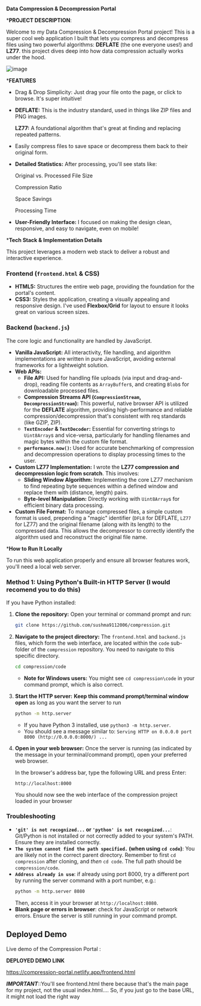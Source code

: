 **Data Compression & Decompression Portal**

 ***PROJECT DESCRIPTION**:
 
Welcome to my Data Compression & Decompression Portal project! This is a super cool web application I built that lets you compress and decompress files using two powerful algorithms: **DEFLATE** (the one everyone uses!) and **LZ77**.
this project dives deep into how data compression actually works under the hood.

![image](https://github.com/user-attachments/assets/47da713f-8045-4dac-8bb7-54542a9695ba)

***FEATURES**

  * Drag & Drop Simplicity: Just drag your file onto the page, or click to browse. It's super intuitive\!
  *
      **DEFLATE:** This is the industry standard, used in things like ZIP files and PNG images.
      
      **LZ77:** A foundational algorithm that's great at finding and replacing repeated patterns.
  * Easily compress files to save space or decompress them back to their original form.
  * **Detailed Statistics:** After processing, you'll see stats like:
    
    Original vs. Processed File Size
    
    Compression Ratio
    
    Space Savings
    
    Processing Time
    
  * **User-Friendly Interface:** I focused on making the design clean, responsive, and easy to navigate, even on mobile!
  


 ***Tech Stack & Implementation Details**

This project leverages a modern web stack to deliver a robust and interactive experience.

### Frontend (`frontend.html` & CSS)

  * **HTML5:** Structures the entire web page, providing the foundation for the portal's content.
  * **CSS3:** Styles the application, creating a visually appealing and responsive design. I've used **Flexbox/Grid** for layout to ensure it looks great on various screen sizes.

### Backend (`backend.js`)

The core logic and functionality are handled by JavaScript.

  * **Vanilla JavaScript:** All interactivity, file handling, and algorithm implementations are written in pure JavaScript, avoiding external frameworks for a lightweight solution.
  * **Web APIs:**
      * **File API:** Used for handling file uploads (via input and drag-and-drop), reading file contents as `ArrayBuffer`s, and creating `Blob`s for downloadable processed files.
      * **Compression Streams API (`CompressionStream`, `DecompressionStream`):** This powerful, native browser API is utilized for the **DEFLATE** algorithm, providing high-performance and reliable compression/decompression that's consistent with req standards (like GZIP, ZIP).
      * **`TextEncoder` & `TextDecoder`:** Essential for converting strings to `Uint8Array`s and vice-versa, particularly for handling filenames and magic bytes within the custom file format.
      * **`performance.now()`:** Used for accurate benchmarking of compression and decompression operations to display processing times to the user.
  * **Custom LZ77 Implementation:** I wrote the **LZ77 compression and decompression logic from scratch**. This involves:
      * **Sliding Window Algorithm:** Implementing the core LZ77 mechanism to find repeating byte sequences within a defined window and replace them with (distance, length) pairs.
      * **Byte-level Manipulation:** Directly working with `Uint8Array`s for efficient binary data processing.
  * **Custom File Format:** To manage compressed files, a simple custom format is used, prepending a "magic" identifier (`DFL8` for DEFLATE, `LZ77` for LZ77) and the original filename (along with its length) to the compressed data. This allows the decompressor to correctly identify the algorithm used and reconstruct the original file name.

***How to Run It Locally**

To run this web application properly and ensure all browser features work, you'll need a local web server. 

### Method 1: Using Python's Built-in HTTP Server (I would recomend you to do this)

If you have Python installed:

1.  **Clone the repository:**
    Open your terminal or command prompt and run:
    ```bash
    git clone https://github.com/sushma9112006/compression.git
    ```
2.  **Navigate to the project directory:**
    The `frontend.html` and `backend.js` files, which form the web interface, are located within the `code` sub-folder of the `compression` repository. You need to navigate to this specific directory.

    ```bash
    cd compression/code
    ```

    * **Note for Windows users:** You might see `cd compression\code` in your command prompt, which is also correct.

3.  **Start the HTTP server:**
    **Keep this command prompt/terminal window open** as long as you want the server to run 

    ```bash
    python -m http.server
    ```

    * If you have Python 3 installed, use `python3 -m http.server`.
    * You should see a message similar to: `Serving HTTP on 0.0.0.0 port 8000 (http://0.0.0.0:8000/) ...`

4.  **Open in your web browser:**
    Once the server is running (as indicated by the message in your terminal/command prompt), open your preferred web browser.

    In the browser's address bar, type the following URL and press Enter:

    ```
    http://localhost:8000
    ```

    You should now see the web interface of the compression project loaded in your browser

### Troubleshooting

* **`'git' is not recognized...` or `'python' is not recognized...`**:
   Git/Python is not installed or not correctly added to your system's PATH. Ensure they are installed correctly.
* **`The system cannot find the path specified.` (when using `cd code`)**:
    You are likely not in the correct parent directory. Remember to first `cd compression` after cloning, and *then* `cd code`. The full path should be `compression/code`.
* **`Address already in use`**:
    if already using port 8000, try a different port by running the server command with a port number, e.g.:
    ```bash
    python -m http.server 8080
    ```
    Then, access it in your browser at `http://localhost:8080`.
* **Blank page or errors in browser**:
 check for JavaScript or network errors. Ensure the server is still running in your command prompt.



## Deployed Demo

Live demo of the Compression Portal :

**DEPLOYED DEMO LINK**

https://compression-portal.netlify.app/frontend.html

***IMPORTANT***::You'll see frontend.html there because that's the main page for my project, not the usual index.html.... So, if you just go to the base URL, it might not load the right way
